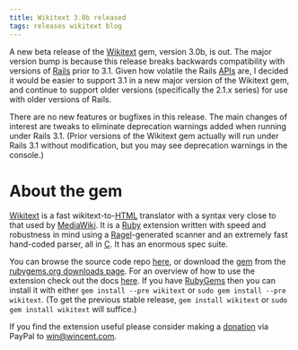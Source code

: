 ```yaml
---
title: Wikitext 3.0b released
tags: releases wikitext blog
---
```


A new beta release of the [Wikitext](/wiki/Wikitext) gem, version 3.0b, is out. The major version bump is because this release breaks backwards compatibility with versions of [Rails](/wiki/Rails) prior to 3.1. Given how volatile the Rails [APIs](/wiki/APIs) are, I decided it would be easier to support 3.1 in a new major version of the Wikitext gem, and continue to support older versions (specifically the 2.1.x series) for use with older versions of Rails.

There are no new features or bugfixes in this release. The main changes of interest are tweaks to eliminate deprecation warnings added when running under Rails 3.1. (Prior versions of the Wikitext gem actually will run under Rails 3.1 without modification, but you may see deprecation warnings in the console.)

# About the gem

[Wikitext](/wiki/Wikitext) is a fast wikitext-to-[HTML](/wiki/HTML) translator with a syntax very close to that used by [MediaWiki](/wiki/MediaWiki). It is a [Ruby](/wiki/Ruby) extension written with speed and robustness in mind using a [Ragel](/wiki/Ragel)-generated scanner and an extremely fast hand-coded parser, all in [C](/wiki/C). It has an enormous spec suite.

You can browse the source code repo [here](/repos/wikitext), or download the [gem](/wiki/gem) from the [rubygems.org downloads page](http://rubygems.org/gems/wikitext). For an overview of how to use the extension check out the docs [here](/products/wikitext/doc/). If you have [RubyGems](/wiki/RubyGems) then you can install it with either `gem install --pre wikitext` or `sudo gem install --pre wikitext`. (To get the previous stable release, `gem install wikitext` or `sudo gem install wikitext` will suffice.)

If you find the extension useful please consider making a [donation](https://www.paypal.com/cgi-bin/webscr?cmd=_xclick&business=win@wincent.com&item_name=Wikitext+donation&no_note=1&currency_code=EUR&lc=GB) via PayPal to <win@wincent.com>.
